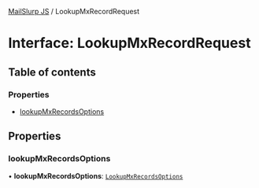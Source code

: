[MailSlurp JS](../README.md) / LookupMxRecordRequest

# Interface: LookupMxRecordRequest

## Table of contents

### Properties

- [lookupMxRecordsOptions](LookupMxRecordRequest.md#lookupmxrecordsoptions)

## Properties

### lookupMxRecordsOptions

• **lookupMxRecordsOptions**: [`LookupMxRecordsOptions`](LookupMxRecordsOptions.md)
